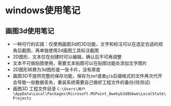 # windows使用笔记

## 画图3d使用笔记

* 一种可行的实践：仅使用画图3d的3D功能，文字和标注可以在选定合适的视角后截图，再单独使用2d画图工具标注截图
* 2D图形、文本仅在创建时可以编辑，确认后不可再调整
* 文本不可做贴图使用，需要文本贴图可以在贴图功能处添加文字图片
* 2D图形转换为3d图形是一张卡片，没有厚度
* 画图3D不提供完整的保存功能，保存为`3mf`或者`glb`后缀格式的文件再次代开会导致一些数据丢失，重装系统需要自己做好工程文件的备份(待测试)
* 画图3D 工程文件目录 `C:\Users\用户\AppData\Local\Packages\Microsoft.MSPaint_8wekyb3d8bbwe\LocalState\Projects`
